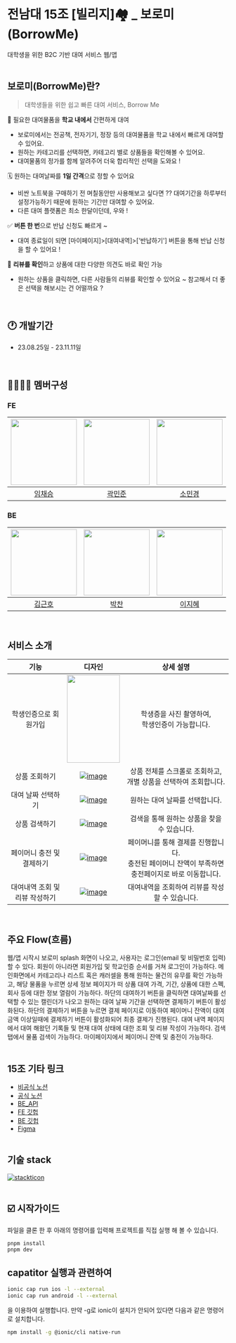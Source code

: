 # 전남대 15조 [빌리지]🏘️ _ 보로미(BorrowMe)
대학생을 위한 B2C 기반 대여 서비스 웹/앱
<br/><br/>


## 보로미(BorrowMe)란?
  > 대학생들을 위한 쉽고 빠른 대여 서비스, Borrow Me

🏫 필요한 대여물품을 **학교 내에서** 간편하게 대여
- 보로미에서는 전공책, 전자기기, 정장 등의 대여물품을 학교 내에서 빠르게 대여할 수 있어요.
- 원하는 카테고리를 선택하면, 카테고리 별로 상품들을 확인해볼 수 있어요.
- 대여물품의 정가를 함께 알려주어 더욱 합리적인 선택을 도와요 !

🗓️ 원하는 대여날짜를 **1일 간격**으로 정할 수 있어요
- 비싼 노트북을 구매하기 전 며칠동안만 사용해보고 싶다면 ?? 대여기간을 하루부터 설정가능하기 때문에 원하는 기간만 대여할 수 있어요.
- 다른 대여 플랫폼은 최소 한달이던데, 우와 !
 
✅ **버튼 한 번**으로 반납 신청도 빠르게 ~
- 대여 종료일이 되면 [마이페이지]>[대여내역]>['반납하기'] 버튼을 통해 반납 신청을 할 수 있어요 !

💬 **리뷰를 확인**하고 상품에 대한 다양한 의견도 바로 확인 가능
- 원하는 상품을 클릭하면, 다른 사람들의 리뷰를 확인할 수 있어요 ~ 참고해서 더 좋은 선택을 해보시는 건 어떨까요 ?
</br>

## 🕐 개발기간
- 23.08.25일 - 23.11.11일
<br/>

## 👩‍👩‍👧‍👦 멤버구성
### FE
|<img src="https://github.com/loopy-lim.png"  width="150" height="150"/>|<img src="https://github.com/mlnwns.png"  width="150" height="150"/>|<img src="https://github.com/minkonging.png"  width="150" height="150"/>|
|:---:|:---:|:---:|
|[임채승](https://github.com/loopy-lim)|[곽민준](https://github.com/mlnwns)|[소민경](https://github.com/minkonging)|

### BE
|<img src="https://github.com/geunho00.png"  width="150" height="150"/>|<img src="https://github.com/zxc88kr.png"  width="150" height="150"/>|<img src="https://github.com/C0Zl.png"  width="150" height="150"/>|
|:---:|:---:|:---:|
|[김근호](https://github.com/geunho00)|[박찬](https://github.com/zxc88kr)|[이지혜](https://github.com/C0Zl)|
<br/>

## 서비스 소개
|기능|디자인|상세 설명|
|:---:|:---:|:---:|
|학생인증으로 회원가입|<img src="https://github.com/Step3-kakao-tech-campus/Team15_FE/assets/102536227/61600c72-4f87-427b-bea6-61fa0f35bb9e" width="120" height="200"/>|학생증을 사진 촬영하여, <br>학생인증이 가능합니다.|
|상품 조회하기|<a href="https://ibb.co/Tqz6ytG"><img src="https://i.ibb.co/1JH1cTN/image.png" alt="image" border="0"></a>|상품 전체를 스크롤로 조회하고, <br>개별 상품을 선택하여 조회합니다.|
|대여 날짜 선택하기|<a href="https://ibb.co/MZ9mVBk"><img src="https://i.ibb.co/JmC973j/image.png" alt="image" border="0"></a>|원하는 대여 날짜를 선택합니다.|
|상품 검색하기|<a href="https://ibb.co/mRyqNwm"><img src="https://i.ibb.co/10Xqz53/image.png" alt="image" border="0"></a>|검색을 통해 원하는 상품을 찾을 수 있습니다.|
|페이머니 충전 및 결제하기|<a href="https://ibb.co/GkywM49"><img src="https://i.ibb.co/Y8m9dFX/image.png" alt="image" border="0"></a>|페이머니를 통해 결제를 진행합니다. <br>충전된 페이머니 잔액이 부족하면 충전페이지로 바로 이동합니다.|
|대여내역 조회 및 리뷰 작성하기|<a href="https://ibb.co/znFRXbn"><img src="https://i.ibb.co/cgwF6tg/image.png" alt="image" border="0"></a>|대여내역을 조회하여 리뷰를 작성할 수 있습니다.|
<br/>

## 주요 Flow(흐름)
웹/앱 시작시 보로미 splash 화면이 나오고, 사용자는 로그인(email 및 비밀번호 입력)할 수 있다. 회원이 아니라면 회원가입 및 학교인증 순서를 거쳐 로그인이 가능하다.
메인화면에서 카테고리나 리스트 혹은 캐러셀을 통해 원하는 물건의 유무를 확인 가능하고, 해당 물품을 누르면 상세 정보 페이지가 떠 상품 대여 가격, 기간, 상품에 대한 스펙, 회사 등에 대한 정보 열람이 가능하다. 하단의 대여하기 버튼을 클릭하면
대여날짜를 선택할 수 있는 캘린더가 나오고 원하는 대여 날짜 기간을 선택하면 결제하기 버튼이 활성화된다.
하단의 결제하기 버튼을 누르면 결제 페이지로 이동하여 페이머니 잔액이 대여 금액 이상일때에 결제하기 버튼이 활성화되어 최종 결제가 진행된다.
대여 내역 페이지에서 대여 해왔던 기록들 및 현재 대여 상태에 대한 조회 및 리뷰 작성이 가능하다.
검색 탭에서 물품 검색이 가능하다.
마이페이지에서 페이머니 잔액 및 충전이 가능하다.
<br/><br/>

## 15조 기타 링크
- [비공식 노션](https://www.notion.so/loopy-lim/Kakao-Team-15-2f7a7a7b9c0049a5afdbc7933452083a/)
- [공식 노션](https://www.notion.so/ad7ae2629b6d4267acc52fb4e4fa22bc?v=c78021d44a9641c9b54ef9c20d8202a1)
- [BE_API](https://loopy-lim.notion.site/BE_API-c02e5946141b45f889a22cb909d0d617)
- [FE 깃헙](https://github.com/Step3-kakao-tech-campus/Team15_FE)
- [BE 깃헙](https://github.com/Step3-kakao-tech-campus/Team15_BE)
- [Figma](https://www.figma.com/file/CoUEoS5JYZz78AYT5c4Oq1/%EC%99%80%EC%9D%B4%EC%96%B4-%ED%94%84%EB%A0%88%EC%9E%84?type=design&node-id=0-1&mode=design)
<br/><br/>

## 기술 stack
[![stackticon](https://firebasestorage.googleapis.com/v0/b/stackticon-81399.appspot.com/o/images%2F1699619628378?alt=media&token=e8256fb5-1c4c-4b5a-9ea0-2000db39685f)](https://github.com/msdio/stackticon)
<br/><br/>

## ☑️ 시작가이드
파일을 클론 한 후 아래의 명령어를 입력해 프로젝트를 직접 실행 해 볼 수 있습니다.
```
pnpm install
pnpm dev
```

## capatitor 실행과 관련하여

```sh
ionic cap run ios -l --external
ionic cap run android -l --external
```

을 이용하여 실행합니다. 만약 -g로 ionic이 설치가 안되어 있다면 다음과 같은 명령어로 설치합니다.

```sh
npm install -g @ionic/cli native-run
```
